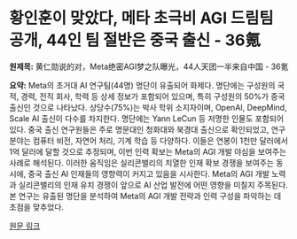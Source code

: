 # 황인훈이 맞았다, 메타 초극비 AGI 드림팀 공개, 44인 팀 절반은 중국 출신 - 36氪

**원제목:** 黄仁勋说的对，Meta绝密AGI梦之队曝光，44人天团一半来自中国 - 36氪

**요약:** Meta의 초거대 AI 연구팀(44명) 명단이 유출되어 화제다.  명단에는 구성원의 국적, 경력, 전직 회사, 학력 등 상세 정보가 포함되어 있으며, 특히 구성원의 50%가 중국 출신인 것으로 나타났다.  상당수(75%)는 박사 학위 소지자이며,  OpenAI, DeepMind, Scale AI 출신이 다수를 차지한다.  명단에는 Yann LeCun 등 저명한 인물도 포함되어 있다.  중국 출신 연구원들은 주로 명문대인 청화대와 북경대 출신으로 확인되었고, 연구 분야는 컴퓨터 비전, 자연어 처리, 기계 학습 등 다양하다.  이들은 연봉이 1천만 달러에서 1억 달러에 달할 것으로 추정되며,  이번 인력 확보는 Meta의 AGI 개발 야심을 보여주는 사례로 해석된다.  이러한 움직임은  실리콘밸리의 치열한 인재 확보 경쟁을 보여주는 동시에,  중국 출신 AI 인재들의 영향력이 커지고 있음을 시사한다.  Meta의  AGI 개발 노력과  실리콘밸리의 인재 유치 경쟁이 앞으로 AI 산업 발전에 어떤 영향을 미칠지 주목된다.  본 연구는 유출된 명단을 분석하여 Meta의 AGI 개발 전략과 인력 구성을 파악하는 데 초점을 맞추었다.

[원문 링크](https://eu.36kr.com/zh/p/3388366874230921)
